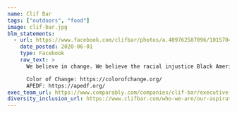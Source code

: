 ```yaml
---
name: Clif Bar
tags: ["outdoors", "food"]
image: clif-bar.jpg
blm_statements:
  - url: https://www.facebook.com/clifbar/photos/a.409762587096/10157044349717097/?type=3
    date_posted: 2020-06-01
    type: Facebook
    raw_text: >
      We believe in change. We believe the racial injustice Black Americans face every day can and must change. And we believe the inequities dividing us all can change. But change doesn't happen by itself. Clif Bar & Company stands with the people and organizations who are fighting to ensure that Black Americans are treated with dignity, respect, and equality. Today, we are donating $100,000 to Color Of Change and our longtime partner the African People’s Education and Defense Fund (links for both below). Because change can't stand still. #blacklivesmatter

      Color of Change: https://colorofchange.org/
      APEDF: https://apedf.org/
exec_team_url: https://www.comparably.com/companies/clif-bar/executive-team
diversity_inclusion_url: https://www.clifbar.com/who-we-are/our-aspirations
---
```


